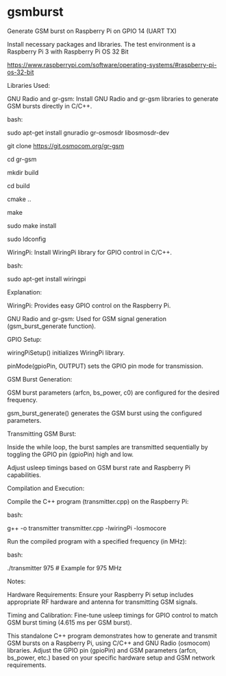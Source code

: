 # gsmburst
Generate GSM burst on Raspberry Pi on GPIO 14 (UART TX)

Install necessary packages and libraries. The test environment is a Raspberry Pi 3 with Raspberry Pi OS 32 Bit

https://www.raspberrypi.com/software/operating-systems/#raspberry-pi-os-32-bit

Libraries Used:

GNU Radio and gr-gsm: Install GNU Radio and gr-gsm libraries to generate GSM bursts directly in C/C++.


bash:

sudo apt-get install gnuradio gr-osmosdr libosmosdr-dev

git clone https://git.osmocom.org/gr-gsm

cd gr-gsm

mkdir build

cd build

cmake ..

make

sudo make install

sudo ldconfig


WiringPi: Install WiringPi library for GPIO control in C/C++.

bash:

sudo apt-get install wiringpi

Explanation:

WiringPi: Provides easy GPIO control on the Raspberry Pi.

GNU Radio and gr-gsm: Used for GSM signal generation (gsm_burst_generate function).

GPIO Setup:

wiringPiSetup() initializes WiringPi library.

pinMode(gpioPin, OUTPUT) sets the GPIO pin mode for transmission.

GSM Burst Generation:


GSM burst parameters (arfcn, bs_power, c0) are configured for the desired frequency.

gsm_burst_generate() generates the GSM burst using the configured parameters.

Transmitting GSM Burst:

Inside the while loop, the burst samples are transmitted sequentially by toggling the GPIO pin (gpioPin) high and low.

Adjust usleep timings based on GSM burst rate and Raspberry Pi capabilities.

Compilation and Execution:

Compile the C++ program (transmitter.cpp) on the Raspberry Pi:

bash:

g++ -o transmitter transmitter.cpp -lwiringPi -losmocore


Run the compiled program with a specified frequency (in MHz):


bash:

./transmitter 975  # Example for 975 MHz


Notes:

Hardware Requirements: Ensure your Raspberry Pi setup includes appropriate RF hardware and antenna for transmitting GSM signals.

Timing and Calibration: Fine-tune usleep timings for GPIO control to match GSM burst timing (4.615 ms per GSM burst).

This standalone C++ program demonstrates how to generate and transmit GSM bursts on a Raspberry Pi, using C/C++ and GNU Radio (osmocom) libraries. Adjust the GPIO pin (gpioPin) and GSM parameters (arfcn, bs_power, etc.) based on your specific hardware setup and GSM network requirements.
